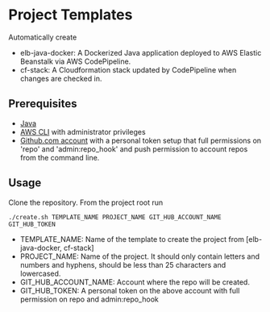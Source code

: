 # Project Templates

Automatically create 

* elb-java-docker: A Dockerized Java application deployed to AWS Elastic Beanstalk via AWS CodePipeline.
* cf-stack: A Cloudformation stack updated by CodePipeline when changes are checked in.

## Prerequisites

* [Java](https://www.java.com/en/download/help/download_options.xml)
* [AWS CLI](https://docs.aws.amazon.com/cli/latest/userguide/installing.html) with administrator privileges
* [Github.com account](https://github.com) with a personal token setup that full permissions on 'repo' and 'admin:repo_hook' and push permission to account repos from the command line. 
 	 

## Usage

Clone the repository. From the project root run

	./create.sh TEMPLATE_NAME PROJECT_NAME GIT_HUB_ACCOUNT_NAME GIT_HUB_TOKEN
 
 * TEMPLATE_NAME: Name of the template to create the project from \[elb-java-docker, cf-stack\]
 * PROJECT_NAME: Name of the project. It should only contain letters and numbers and hyphens, should be less than 25 characters and lowercased.
 * GIT_HUB_ACCOUNT_NAME: Account where the repo will be created.
 * GIT_HUB_TOKEN: A personal token on the above account with full permission on repo and admin:repo_hook
